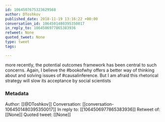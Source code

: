 ```yaml
---
id: 1064507675323629568
author: DToshkov
published_date: 2018-11-19 13:16:22 +00:00
conversation_id: 1064501480395350017
in_reply_to: 1064506977865383936
retweet: None
quoted_tweet: None
type: tweet
tags:

---
```


more recently, the potential outcomes framework has been central to such concerns. 
Again, I believe the #bookofwhy offers a better way of thinking about and solving issues of #causalinference. But I am afraid this rhetorical strategy will slow its acceptance by social scientists

### Metadata

Author: [[@DToshkov]]
Conversation: [[conversation-1064501480395350017]]
In reply to: [[1064506977865383936]]
Retweet of: [[None]]
Quoted tweet: [[None]]
